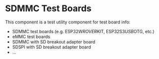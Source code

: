 # SDMMC Test Boards

This component is a test utility component for test board info:
- SDMMC test boards (e.g. ESP32*WROVER*KIT, ESP32S3*USB*OTG, etc.)
- eMMC test boards
- SDMMC with SD breakout adapter board
- SDSPI with SD breakout adapter board
- ...
